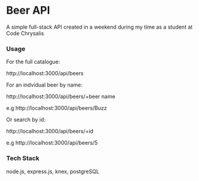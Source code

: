 # Beer API

A simple full-stack API created in a weekend during my time as a student at Code Chrysalis

### Usage

For the full catalogue:

http://localhost:3000/api/beers

For an indvidual beer by name:

http://localhost:3000/api/beers/+beer name

e.g http://localhost:3000/api/beers/Buzz

Or search by id:

http://localhost:3000/api/beers/+id

e.g http://localhost:3000/api/beers/5

### Tech Stack

node.js, express.js, knex, postgreSQL
